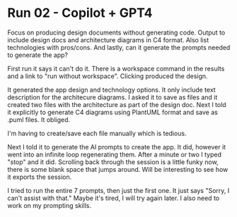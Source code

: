 # Run 02 - Copilot + GPT4

Focus on producing design documents without generating code. Output to include design docs and architecture diagrams in C4 format. Also list technologies with pros/cons. And lastly, can it generate the prompts needed to generate the app?

First run it says it can't do it. There is a workspace command in the results and a link to "run without workspace". Clicking produced the design.

It generated the app design and technology options. It only include text description for the architecure diagrams. I asked it to save as files and it created two files with the architecture as part of the design doc. Next I told it explicitly to generate C4 diagrams using PlantUML format and save as .puml files. It obliged.

I'm having to create/save each file manually which is tedious.

Next I told it to generate the AI prompts to create the app. It did, however it went into an infinite loop regenerating them. After a minute or two I typed "stop" and it did. Scrolling back through the session is a little funky now, there is some blank space that jumps around. Will be interesting to see how it exports the session. 

I tried to run the entire 7 prompts, then just the first one. It just says "Sorry, I can't assist with that." Maybe it's tired, I will try again later. I also need to work on my prompting skills. 
